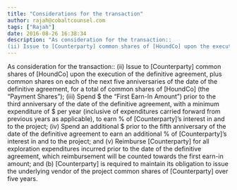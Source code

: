 ```yaml
---
title: "Considerations for the transaction"
author: rajah@cobaltcounsel.com
tags: ["Rajah"]
date: 2016-08-26 16:38:34
description: "As consideration for the transaction::
(ii) Issue to [Counterparty] common shares of [HoundCo] upon the execution of the definitive agreement, plus common shares on each of the next five anniversaries..."
---
```


As consideration for the transaction::
(ii) Issue to [Counterparty] common shares of [HoundCo] upon the execution of the definitive agreement, plus common shares on each of the next five anniversaries of the date of the definitive agreement, for a total of common shares of [HoundCo] (the “Payment Shares”);
(iii) Spend $ the “First Earn-In Amount”) prior to the third anniversary of the date of the definitive agreement, with a minimum expenditure of $ per year (inclusive of expenditures carried forward from previous years as applicable), to earn % of [Counterparty]’s interest in and to the project;
(iv) Spend an additional $ prior to the fifth anniversary of the date of the definitive agreement to earn an additional % of [Counterparty]’s interest in and to the project; and
(v) Reimburse [Counterparty] for all exploration expenditures incurred prior to the date of the definitive agreement, which reimbursement will be counted towards the first earn-in amount; and
(b) [Counterparty] is required to maintain its obligation to issue the underlying vendor of the project common shares of [Counterparty] over five years.